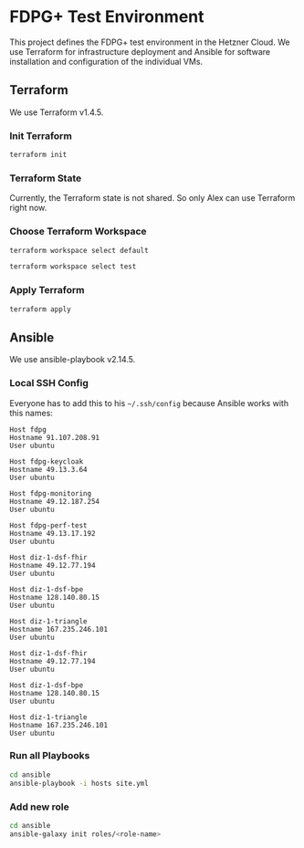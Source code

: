 # FDPG+ Test Environment

This project defines the FDPG+ test environment in the Hetzner Cloud. We use Terraform for infrastructure deployment and Ansible for software installation and configuration of the individual VMs.

## Terraform

We use Terraform v1.4.5.

### Init Terraform

```sh
terraform init
```

### Terraform State

Currently, the Terraform state is not shared. So only Alex can use Terraform right now.

### Choose Terraform Workspace

```sh
terraform workspace select default
```

```sh
terraform workspace select test
```

### Apply Terraform

```sh
terraform apply
```

## Ansible

We use ansible-playbook v2.14.5.

### Local SSH Config

Everyone has to add this to his `~/.ssh/config` because Ansible works with this names:

```text
Host fdpg
Hostname 91.107.208.91
User ubuntu

Host fdpg-keycloak
Hostname 49.13.3.64
User ubuntu

Host fdpg-monitoring
Hostname 49.12.187.254
User ubuntu

Host fdpg-perf-test
Hostname 49.13.17.192
User ubuntu

Host diz-1-dsf-fhir
Hostname 49.12.77.194
User ubuntu

Host diz-1-dsf-bpe
Hostname 128.140.80.15
User ubuntu

Host diz-1-triangle
Hostname 167.235.246.101
User ubuntu

Host diz-1-dsf-fhir
Hostname 49.12.77.194
User ubuntu

Host diz-1-dsf-bpe
Hostname 128.140.80.15
User ubuntu

Host diz-1-triangle
Hostname 167.235.246.101
User ubuntu
```

### Run all Playbooks

```sh
cd ansible
ansible-playbook -i hosts site.yml
```

### Add new role

```sh
cd ansible
ansible-galaxy init roles/<role-name>
```

